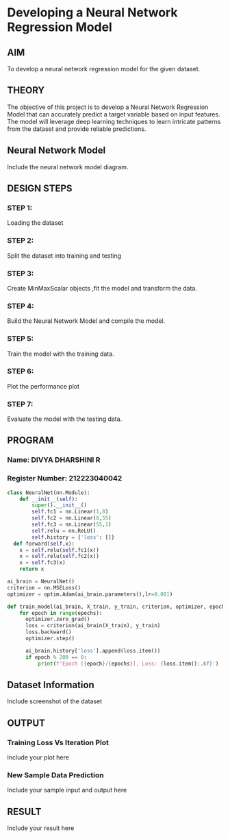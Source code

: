 # Developing a Neural Network Regression Model

## AIM
To develop a neural network regression model for the given dataset.

## THEORY
The objective of this project is to develop a Neural Network Regression Model that can accurately predict a target variable based on input features. The model will leverage deep learning techniques to learn intricate patterns from the dataset and provide reliable predictions.

## Neural Network Model

Include the neural network model diagram.

## DESIGN STEPS

### STEP 1:

Loading the dataset

### STEP 2:

Split the dataset into training and testing

### STEP 3:

Create MinMaxScalar objects ,fit the model and transform the data.

### STEP 4:

Build the Neural Network Model and compile the model.

### STEP 5:

Train the model with the training data.

### STEP 6:

Plot the performance plot

### STEP 7:

Evaluate the model with the testing data.

## PROGRAM
### Name: DIVYA DHARSHINI R
### Register Number: 212223040042
```python
class NeuralNet(nn.Module):
    def __init__(self):
        super().__init__()
        self.fc1 = nn.Linear(1,8)
        self.fc2 = nn.Linear(8,55)
        self.fc3 = nn.Linear(55,1)
        self.relu = nn.ReLU()
        self.history = {'loss': []}
  def forward(self,x):
    x = self.relu(self.fc1(x))
    x = self.relu(self.fc2(x))
    x = self.fc3(x)
    return x

ai_brain = NeuralNet()
criterion = nn.MSELoss()
optimizer = optim.Adam(ai_brain.parameters(),lr=0.001)

def train_model(ai_brain, X_train, y_train, criterion, optimizer, epochs=2000):
    for epoch in range(epochs):
      optimizer.zero_grad()
      loss = criterion(ai_brain(X_train), y_train)
      loss.backward()
      optimizer.step()

      ai_brain.history['loss'].append(loss.item())
      if epoch % 200 == 0:
          print(f'Epoch [{epoch}/{epochs}], Loss: {loss.item():.6f}')

```
## Dataset Information

Include screenshot of the dataset

## OUTPUT

### Training Loss Vs Iteration Plot

Include your plot here

### New Sample Data Prediction

Include your sample input and output here

## RESULT

Include your result here
